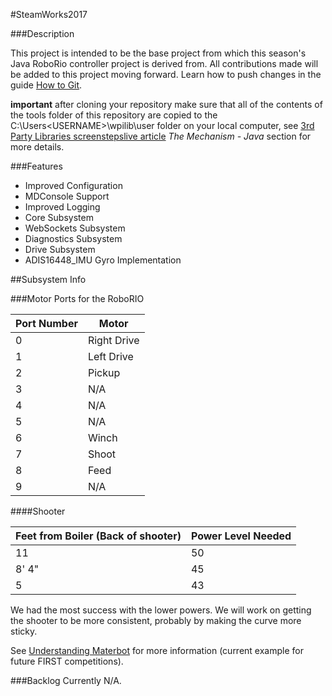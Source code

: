 #SteamWorks2017

###Description

This project is intended to be the base project from which this season's Java RoboRio controller project is derived from. All contributions made will be added to this project moving forward. Learn how to push changes in the guide [How to Git](https://github.com/MDHSRobotics/TeamWiki/wiki/How%20to%20Git).

__important__ after cloning your repository make sure that all of the contents of the tools folder of this repository are copied to the C:\Users\<USERNAME>\wpilib\user folder on your local computer, see [3rd Party Libraries screenstepslive article](http://wpilib.screenstepslive.com/s/4485/m/13503/l/682619-3rd-party-libraries) _The Mechanism - Java_ section for more details.


###Features
* Improved Configuration
* MDConsole Support
* Improved Logging
* Core Subsystem
* WebSockets Subsystem
* Diagnostics Subsystem
* Drive Subsystem
* ADIS16448_IMU Gyro Implementation


##Subsystem Info

###Motor Ports for the RoboRIO

| Port Number | Motor      |
|-------------|------------|
|0            |Right Drive |
|1            |Left Drive  |
|2            |Pickup      |
|3            |N/A         |
|4            |N/A         |
|5            |N/A         |
|6            |Winch       |
|7            |Shoot       |
|8            |Feed        |
|9            |N/A         |

####Shooter

| Feet from Boiler (Back of shooter) | Power Level Needed |
|------------------------------------|--------------------|
| 11                                 | 50                 |
| 8' 4"                              | 45                 |
| 5                                  | 43                 |

We had the most success with the lower powers. We will work on getting the shooter to be more consistent, probably by making the curve more sticky.

See [Understanding Materbot](https://github.com/MDHSRobotics/TeamWiki/wiki/Understanding%20MaterBot) for more information (current example for future FIRST competitions).

###Backlog
Currently N/A.
